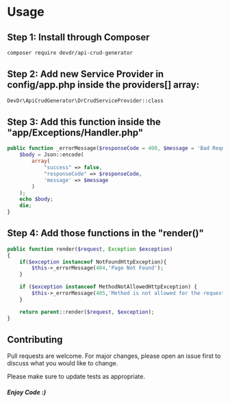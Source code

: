 # Usage

## Step 1: Install through Composer

```bash 
composer require devdr/api-crud-generator
```

## Step 2: Add new Service Provider in config/app.php inside the providers[] array:

```bash
DevDr\ApiCrudGenerator\DrCrudServiceProvider::class
```

## Step 3: Add this function inside the "app/Exceptions/Handler.php"

```php
public function _errorMessage($responseCode = 400, $message = 'Bad Request'){
    $body = Json::encode(
        array(
            "success" => false,
            "responseCode" => $responseCode,
            'message' => $message
        )
    );
    echo $body;
    die;
}
```

## Step 4: Add those functions in the "render()"

```php
public function render($request, Exception $exception)
{
    if($exception instanceof NotFoundHttpException){
        $this->_errorMessage(404,'Page Not Found');
    }

    if ($exception instanceof MethodNotAllowedHttpException) {
        $this->_errorMessage(405,'Method is not allowed for the requested route');
    }

    return parent::render($request, $exception);
}
```

## Contributing
Pull requests are welcome. For major changes, please open an issue first to discuss what you would like to change.

Please make sure to update tests as appropriate.

##### Enjoy Code :)
